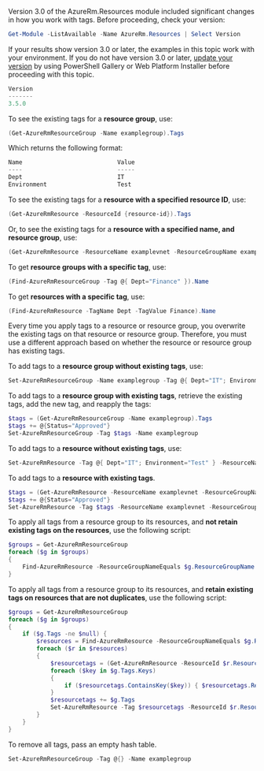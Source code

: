 Version 3.0 of the AzureRm.Resources module included significant changes in how you work with tags. Before proceeding, check your version:

```powershell
Get-Module -ListAvailable -Name AzureRm.Resources | Select Version
```

If your results show version 3.0 or later, the examples in this topic work with your environment. If you do not have version 3.0 or later, [update your version](https://docs.microsoft.com/powershell/azureps-cmdlets-docs/) by using PowerShell Gallery or Web Platform Installer before proceeding with this topic.

```powershell
Version
-------
3.5.0
```

To see the existing tags for a **resource group**, use:

```powershell
(Get-AzureRmResourceGroup -Name examplegroup).Tags
```

Which returns the following format:

```powershell
Name                           Value
----                           -----
Dept                           IT
Environment                    Test
```

To see the existing tags for a **resource with a specified resource ID**, use:

```powershell
(Get-AzureRmResource -ResourceId {resource-id}).Tags
```

Or, to see the existing tags for a **resource with a specified name, and resource group**, use:

```powershell
(Get-AzureRmResource -ResourceName examplevnet -ResourceGroupName examplegroup).Tags
```

To get **resource groups with a specific tag**, use:

```powershell
(Find-AzureRmResourceGroup -Tag @{ Dept="Finance" }).Name 
```

To get **resources with a specific tag**, use:

```powershell
(Find-AzureRmResource -TagName Dept -TagValue Finance).Name
```

Every time you apply tags to a resource or resource group, you overwrite the existing tags on that resource or resource group. Therefore, you must use a different approach based on whether the resource or resource group has existing tags. 

To add tags to a **resource group without existing tags**, use:

```powershell
Set-AzureRmResourceGroup -Name examplegroup -Tag @{ Dept="IT"; Environment="Test" }
```

To add tags to a **resource group with existing tags**, retrieve the existing tags, add the new tag, and reapply the tags:

```powershell
$tags = (Get-AzureRmResourceGroup -Name examplegroup).Tags
$tags += @{Status="Approved"}
Set-AzureRmResourceGroup -Tag $tags -Name examplegroup
```

To add tags to a **resource without existing tags**, use:

```powershell
Set-AzureRmResource -Tag @{ Dept="IT"; Environment="Test" } -ResourceName examplevnet -ResourceGroupName exampleroup
```

To add tags to a **resource with existing tags**.

```powershell
$tags = (Get-AzureRmResource -ResourceName examplevnet -ResourceGroupName examplegroup).Tags
$tags += @{Status="Approved"}
Set-AzureRmResource -Tag $tags -ResourceName examplevnet -ResourceGroupName examplegroup
```

To apply all tags from a resource group to its resources, and **not retain existing tags on the resources**, use the following script:

```powershell
$groups = Get-AzureRmResourceGroup
foreach ($g in $groups) 
{
    Find-AzureRmResource -ResourceGroupNameEquals $g.ResourceGroupName | ForEach-Object {Set-AzureRmResource -ResourceId $_.ResourceId -Tag $g.Tags -Force } 
}
```

To apply all tags from a resource group to its resources, and **retain existing tags on resources that are not duplicates**, use the following script:

```powershell
$groups = Get-AzureRmResourceGroup
foreach ($g in $groups) 
{
    if ($g.Tags -ne $null) {
        $resources = Find-AzureRmResource -ResourceGroupNameEquals $g.ResourceGroupName 
        foreach ($r in $resources)
        {
            $resourcetags = (Get-AzureRmResource -ResourceId $r.ResourceId).Tags
            foreach ($key in $g.Tags.Keys)
            {
                if ($resourcetags.ContainsKey($key)) { $resourcetags.Remove($key) }
            }
            $resourcetags += $g.Tags
            Set-AzureRmResource -Tag $resourcetags -ResourceId $r.ResourceId -Force
        }
    }
}
```

To remove all tags, pass an empty hash table.

```powershell
Set-AzureRmResourceGroup -Tag @{} -Name examplegroup
```
<!--Update_Description: wording update, update the source code-->